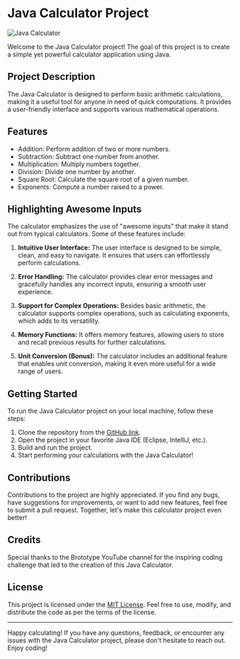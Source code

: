 # Java Calculator Project

![Java Calculator](/src/Caluclator.JPG)

Welcome to the Java Calculator project! The goal of this project is to create a simple yet powerful calculator application using Java.

## Project Description

The Java Calculator is designed to perform basic arithmetic calculations, making it a useful tool for anyone in need of quick computations. It provides a user-friendly interface and supports various mathematical operations.

## Features

- Addition: Perform addition of two or more numbers.
- Subtraction: Subtract one number from another.
- Multiplication: Multiply numbers together.
- Division: Divide one number by another.
- Square Root: Calculate the square root of a given number.
- Exponents: Compute a number raised to a power.

## Highlighting Awesome Inputs

The calculator emphasizes the use of "awesome inputs" that make it stand out from typical calculators. Some of these features include:

1. **Intuitive User Interface:** The user interface is designed to be simple, clean, and easy to navigate. It ensures that users can effortlessly perform calculations.

2. **Error Handling:** The calculator provides clear error messages and gracefully handles any incorrect inputs, ensuring a smooth user experience.

3. **Support for Complex Operations:** Besides basic arithmetic, the calculator supports complex operations, such as calculating exponents, which adds to its versatility.

4. **Memory Functions:** It offers memory features, allowing users to store and recall previous results for further calculations.

5. **Unit Conversion (Bonus):** The calculator includes an additional feature that enables unit conversion, making it even more useful for a wide range of users.

## Getting Started

To run the Java Calculator project on your local machine, follow these steps:

1. Clone the repository from the [GitHub link](https://github.com/your-username/java-calculator).
2. Open the project in your favorite Java IDE (Eclipse, IntelliJ, etc.).
3. Build and run the project.
4. Start performing your calculations with the Java Calculator!

## Contributions

Contributions to the project are highly appreciated. If you find any bugs, have suggestions for improvements, or want to add new features, feel free to submit a pull request. Together, let's make this calculator project even better!

## Credits

Special thanks to the Brototype YouTube channel for the inspiring coding challenge that led to the creation of this Java Calculator.

## License

This project is licensed under the [MIT License](LICENSE). Feel free to use, modify, and distribute the code as per the terms of the license.

---

Happy calculating! If you have any questions, feedback, or encounter any issues with the Java Calculator project, please don't hesitate to reach out. Enjoy coding!
